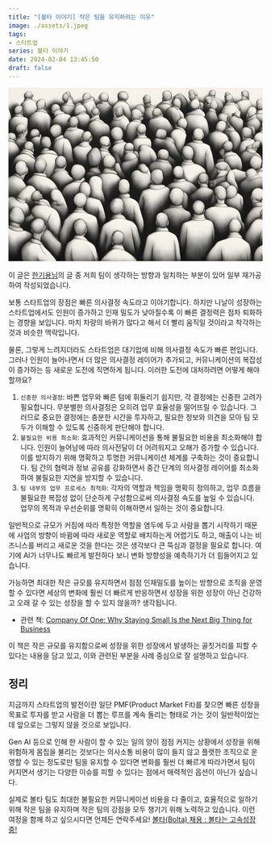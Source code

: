 ```yaml
---
title: "[볼타 이야기] 작은 팀을 유지하려는 이유"
image: ./assets/1.jpeg
tags:
- 스타트업
series: 볼타 이야기
date: 2024-02-04 13:45:50
draft: false
---
```


![hero](./assets/1.jpeg)

이 글은 [한기용님](https://www.linkedin.com/in/keeyonghan/)의 글 중 저희 팀이 생각하는 방향과 일치하는 부분이 있어 일부 재가공하여 작성되었습니다.

보통 스타트업의 장점은 빠른 의사결정 속도라고 이야기합니다. 하지만 나날이 성장하는 스타트업에서도 인원이 증가하고 인재 밀도가 낮아질수록 이 빠른 결정력은 점차 퇴화하는 경향을 보입니다. 마치 차량의 바퀴가 많다고 해서 더 빨리 움직일 것이라고 착각하는 것과 비슷한 맥락입니다.

물론, 그렇게 느려지더라도 스타트업은 대기업에 비해 의사결정 속도가 빠른 편입니다. 그러나 인원이 늘어나면서 더 많은 의사결정 레이어가 추가되고, 커뮤니케이션의 복잡성이 증가하는 등 새로운 도전에 직면하게 됩니다. 이러한 도전에 대처하려면 어떻게 해야 할까요?

1. `신중한 의사결정`: 바쁜 업무와 빠른 텀에 휘둘리기 쉽지만, 각 결정에는 신중한 고려가 필요합니다. 무분별한 의사결정은 오히려 업무 효율성을 떨어뜨릴 수 있습니다. 그러므로 중요한 결정에는 충분한 시간을 투자하고, 필요한 정보와 의견을 모아 팀 모두가 이해할 수 있도록 신중하게 판단해야 합니다.
2. `불필요한 비용 최소화`: 효과적인 커뮤니케이션을 통해 불필요한 비용을 최소화해야 합니다. 인원이 늘어남에 따라 의사전달이 더 어려워지고 오해가 증가할 수 있습니다. 이를 방지하기 위해 명확하고 투명한 커뮤니케이션 체계를 구축하는 것이 중요합니다. 팀 간의 협력과 정보 공유를 강화하면서 중간 단계의 의사결정 레이어를 최소화하여 불필요한 지연을 방지할 수 있습니다.
3. `팀 내부의 업무 프로세스 최적화`: 각자의 역할과 책임을 명확히 정의하고, 업무 흐름을 불필요한 복잡성 없이 단순하게 구성함으로써 의사결정 속도를 높일 수 있습니다. 업무의 목적과 우선순위를 명확히 이해하면서 일하는 것이 중요합니다.

일반적으로 규모가 커짐에 따라 특정한 역할을 염두에 두고 사람을 뽑기 시작하기 때문에 사업의 방향이 바뀜에 따라 새로운 역할로 배치하는게 어렵기도 하고, 매출이 나는 비즈니스를 버리고 새로운 것을 한다는 것은 생각보다 큰 뚝심과 결정을 필요로 합니다. 여기에 AI가 너무나도 빠르게 발전하다 보니 변화 방향성을 예측하기가 더 힘들어지고 있습니다.

가능하면 최대한 작은 규모를 유지하면서 점점 인재밀도를 높이는 방향으로 조직을 운영할 수 있다면 세상의 변화에 훨씬 더 빠르게 반응하면서 성장을 위한 성장이 아닌 건강하고 오래 갈 수 있는 성장을 할 수 있지 않을까? 생각됩니다.

- 관련 책: [Company Of One: Why Staying Small Is the Next Big Thing for Business](https://www.amazon.com/Company-One-Staying-Small-Business/dp/1328972356)

이 책은 작은 규모를 유지함으로써 성장을 위한 성장에서 발생하는 골칫거리를 피할 수 있다는 내용을 담고 있고, 이와 관련된 부분을 사례 중심으로 잘 설명하고 있습니다.

## 정리

지금까지 스타트업의 발전이란 일단 PMF(Product Market Fit)를 찾으면 빠른 성장을 목표로 투자를 받고 사람을 더 뽑는 루프를 계속 돌리는 형태로 가는 것이 일반적이었는데 앞으로는 그렇지 않을 것으로 보입니다.

Gen AI 등으로 인해 한 사람이 할 수 있는 일의 양이 점점 커지는 상황에서 성장을 위해 위험하게 몸집을 불리는 것보다는 의사소통 비용이 많이 들지 않고 플랫한 조직으로 운영할 수 있는 정도로만 팀을 유지할 수 있다면 변화를 훨씬 더 빠르게 따라가면서 팀이 커지면서 생기는 다양한 이슈를 피할 수 있다는 점에서 매력적인 옵션이 아닌가 싶습니다.

실제로 볼타 팀도 최대한 불필요한 커뮤니케이션 비용을 다 줄이고, 효율적으로 일하기 위해 작은 팀을 유지하며 작은 팀의 강점을 모두 챙기기 위해 노력하고 있습니다. 이런 여정을 함께 하고 싶으시다면 언제든 연락주세요! [볼타(Bolta) 채용 : 볼타는 고속성장중!](https://careers.bolta.io)